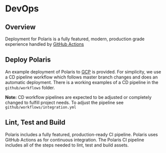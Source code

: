 # DevOps

## Overview

Deployment for Polaris is a fully featured, modern, production grade experience handled by [GitHub Actions]

## Deploy Polaris

An example deployment of Polaris to [GCP] is provided. For simplicity, we use a CD pipeline workflow which follows master branch changes and does an automatic deployment. There is a working examples of a CD pipeline in the `github/workflows` folder.

**Note:** CD workflow pipelines are expected to be adjusted or completely changed to fulfill project needs.
To adjust the pipeline see `github/workflows/integration.yml`

## Lint, Test and Build

Polaris includes a fully featured, production-ready CI pipeline. Polaris uses GitHub Actions as for continuous integration. The Polaris CI pipeline includes all of the steps needed to lint, test and build assets.

[gcp]: https://console.cloud.google.com
[github actions]: https://github.com/features/actions
